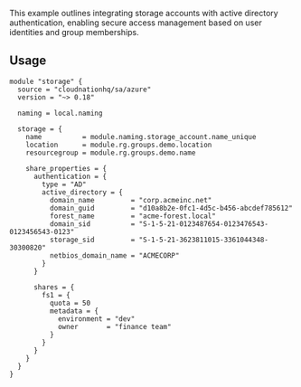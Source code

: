 This example outlines integrating storage accounts with active directory authentication, enabling secure access management based on user identities and group memberships.

## Usage

```hcl
module "storage" {
  source = "cloudnationhq/sa/azure"
  version = "~> 0.18"

  naming = local.naming

  storage = {
    name          = module.naming.storage_account.name_unique
    location      = module.rg.groups.demo.location
    resourcegroup = module.rg.groups.demo.name

    share_properties = {
      authentication = {
        type = "AD"
        active_directory = {
          domain_name         = "corp.acmeinc.net"
          domain_guid         = "d10a8b2e-0fc1-4d5c-b456-abcdef785612"
          forest_name         = "acme-forest.local"
          domain_sid          = "S-1-5-21-0123487654-0123476543-0123456543-0123"
          storage_sid         = "S-1-5-21-3623811015-3361044348-30300820"
          netbios_domain_name = "ACMECORP"
        }
      }

      shares = {
        fs1 = {
          quota = 50
          metadata = {
            environment = "dev"
            owner       = "finance team"
          }
        }
      }
    }
  }
}
```
